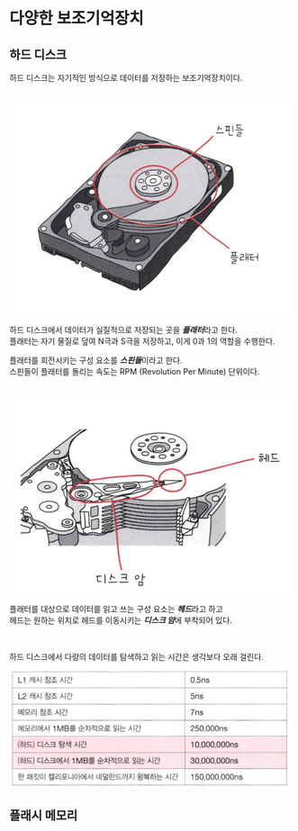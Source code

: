 # 다양한 보조기억장치

## 하드 디스크

하드 디스크는 자기적인 방식으로 데이터를 저장하는 보조기억장치이다.

<br>

<img src="img/17.png" width=500 />

하드 디스크에서 데이터가 실질적으로 저장되는 곳을 ***플래터***라고 한다. <br>
플래터는 자기 물질로 덮여 N극과 S극을 저장하고, 이게 0과 1의 역할을 수행한다.

플래터를 회전시키는 구성 요소를 ***스핀들***이라고 한다. <br>
스핀들이 플래터를 돌리는 속도는 RPM (Revolution Per Minute) 단위이다.

<br>

<img src="img/18.png" width=500 />

플래터를 대상으로 데이터를 읽고 쓰는 구성 요소는 ***헤드***라고 하고 <br>
헤드는 원하는 위치로 헤드를 이동시키는 ***디스크 암***에 부착되어 있다.

<br>

하드 디스크에서 다량의 데이터를 탐색하고 읽는 시간은 생각보다 오래 걸린다.

<img src="img/19.png" width=500 />

<br>

## 플래시 메모리














